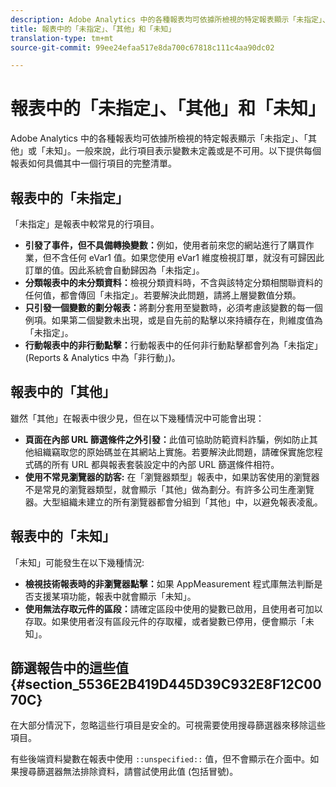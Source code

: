 ```yaml
---
description: Adobe Analytics 中的各種報表均可依據所檢視的特定報表顯示「未指定」、「其他」或「未知」。一般來說，此行項目表示變數未定義或是不可用。
title: 報表中的「未指定」、「其他」和「未知」
translation-type: tm+mt
source-git-commit: 99ee24efaa517e8da700c67818c111c4aa90dc02

---
```



# 報表中的「未指定」、「其他」和「未知」

Adobe Analytics 中的各種報表均可依據所檢視的特定報表顯示「未指定」、「其他」或「未知」。一般來說，此行項目表示變數未定義或是不可用。以下提供每個報表如何具備其中一個行項目的完整清單。

## 報表中的「未指定」

「未指定」是報表中較常見的行項目。

* **引發了事件，但不具備轉換變數：**&#x200B;例如，使用者前來您的網站進行了購買作業，但不含任何 eVar1 值。如果您使用 eVar1 維度檢視訂單，就沒有可歸因此訂單的值。因此系統會自動歸因為「未指定」。
* **分類報表中的未分類資料：**&#x200B;檢視分類資料時，不含與該特定分類相關聯資料的任何值，都會傳回「未指定」。若要解決此問題，請將上層變數值分類。
* **只引發一個變數的劃分報表：**&#x200B;將劃分套用至變數時，必須考慮該變數的每一個例項。如果第二個變數未出現，或是自先前的點擊以來持續存在，則維度值為「未指定」。
* **行動報表中的非行動點擊：**&#x200B;行動報表中的任何非行動點擊都會列為「未指定」(Reports &amp; Analytics 中為「非行動」)。

## 報表中的「其他」

雖然「其他」在報表中很少見，但在以下幾種情況中可能會出現：

* **頁面在內部 URL 篩選條件之外引發：**&#x200B;此值可協助防範資料詐騙，例如防止其他組織竊取您的原始碼並在其網站上實施。若要解決此問題，請確保實施您程式碼的所有 URL 都與報表套裝設定中的內部 URL 篩選條件相符。
* **使用不常見瀏覽器的訪客:** 在「瀏覽器類型」報表中，如果訪客使用的瀏覽器不是常見的瀏覽器類型，就會顯示「其他」做為劃分。有許多公司生產瀏覽器。大型組織未建立的所有瀏覽器都會分組到「其他」中，以避免報表凌亂。

## 報表中的「未知」

「未知」可能發生在以下幾種情況:

* **檢視技術報表時的非瀏覽器點擊：**&#x200B;如果 AppMeasurement 程式庫無法判斷是否支援某項功能，報表中就會顯示「未知」。
* **使用無法存取元件的區段：**&#x200B;請確定區段中使用的變數已啟用，且使用者可加以存取。如果使用者沒有區段元件的存取權，或者變數已停用，便會顯示「未知」。

## 篩選報告中的這些值 {#section_5536E2B419D445D39C932E8F12C0070C}

在大部分情況下，忽略這些行項目是安全的。可視需要使用搜尋篩選器來移除這些項目。

有些後端資料變數在報表中使用 `::unspecified::` 值，但不會顯示在介面中。如果搜尋篩選器無法排除資料，請嘗試使用此值 (包括冒號)。
